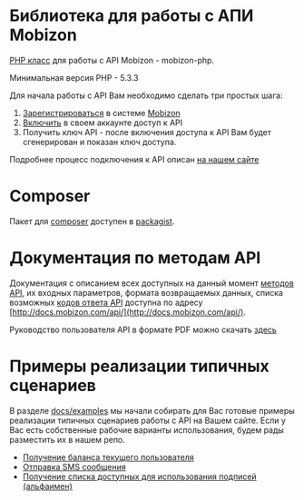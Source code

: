 # Библиотека для работы с АПИ Mobizon

[PHP класс](https://github.com/mobizon/mobizon-php/blob/master/src/MobizonApi.php) для работы с API Mobizon - mobizon-php.

Минимальная версия PHP - 5.3.3

Для начала работы с API Вам необходимо сделать три простых шага:

1. [Зарегистрироваться](https://mobizon.kz/) в системе [Mobizon](https://mobizon.kz/)
2. [Включить](https://mobizon.kz/bulk-sms/gateway/api#1) в своем аккаунте доступ к API
3. Получить ключ API - после включения доступа к API Вам будет сгенерирован и показан ключ доступа.

Подробнее процесс подключения к API описан [на нашем сайте](https://mobizon.kz/bulk-sms/gateway/api)

# Composer

Пакет для [composer](https://getcomposer.org/) доступен в [packagist](https://packagist.org/packages/mobizon/mobizon-php).

# Документация по методам API

Документация с описанием всех доступных на данный момент [методов API](http://docs.mobizon.com/api/), 
их входных параметров, формата возвращаемых данных, списка возможных 
[кодов ответа API](http://docs.mobizon.com/api/class-codes.ApiCodes.html) доступна по адресу [http://docs.mobizon.com/api/](http://docs.mobizon.com/api/).

Руководство пользователя API в формате PDF можно скачать [здесь](http://docs.mobizon.com/mobizon-api-guide.pdf)

# Примеры реализации типичных сценариев

В разделе [docs/examples](https://github.com/mobizon/mobizon-php/tree/master/docs/examples) мы начали собирать для Вас
готовые примеры реализации типичных сценариев работы с API на Вашем сайте. Если у Вас есть собственные рабочие
варианты использования, будем рады разместить их в нашем репо.

* [Получение баланса текущего пользователя](https://github.com/mobizon/mobizon-php/blob/master/docs/examples/balance.php)
* [Отправка SMS сообщения](https://github.com/mobizon/mobizon-php/blob/master/docs/examples/send_message.php)
* [Получение списка доступных для использования подписей (альфаимен)](https://github.com/mobizon/mobizon-php/blob/master/docs/examples/alphanames.php)
